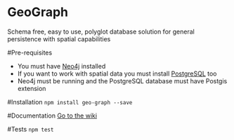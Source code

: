 # GeoGraph
Schema free, easy to use, polyglot database solution for general persistence with spatial capabilities

#Pre-requisites 
- You must have [Neo4j](https://neo4j.com/download/) installed 
- If you want to work with spatial data you must install [PostgreSQL](https://www.postgresql.org/download/) too
- Neo4j must be running and the PostgreSQL database must have Postgis extension

#Installation
`npm install geo-graph --save`

#Documentation
[Go to the wiki](https://github.com/dodiego/GeoGraph/wiki)

#Tests
`npm test`
